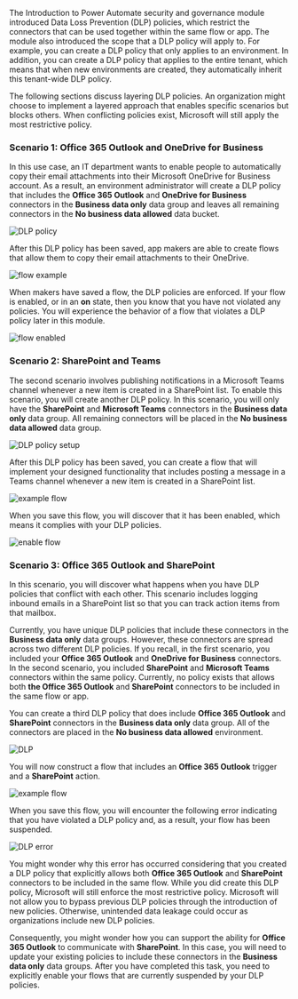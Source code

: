 The  Introduction to Power Automate security and governance module 
introduced Data Loss Prevention (DLP) policies, which restrict the  
connectors that can be used together within the same flow or
app. The module also introduced the scope that a DLP policy will apply to. For
example, you can create a DLP policy that only applies to an environment.
In addition, you can create a DLP policy that applies to the entire
tenant, which means that when new environments are created, they
automatically inherit this tenant-wide DLP policy.

The following sections discuss layering DLP policies. An
organization might choose to implement a layered approach that enables
specific scenarios but blocks others. When conflicting policies exist, 
Microsoft will still apply the most restrictive policy.

### Scenario 1: Office 365 Outlook and OneDrive for Business

In this use case, an IT department wants to enable people to
automatically copy their email attachments into their Microsoft OneDrive for
Business account. As a result, an environment administrator will create
a DLP policy that includes the **Office 365 Outlook** and **OneDrive for
Business** connectors in the **Business data only** data group and
leaves all remaining connectors in the **No business data allowed** data
bucket.

![DLP policy](../media/6-dlp.png)

After this DLP policy has been saved, app makers are able to create flows that
allow them to copy their email attachments to their OneDrive.

![flow example](../media/7-flow.png)

When makers have saved a flow, the DLP policies are enforced. If your flow is
enabled, or in an **on** state, then you know that you have not violated
any policies. You will experience the behavior of a flow that violates a
DLP policy later in this module.

![flow enabled](../media/8-flow-enabled.png)

### Scenario 2: SharePoint and Teams

The second scenario involves publishing notifications
in a Microsoft Teams channel whenever a new item is created in a
SharePoint list. To enable this scenario, you will create another DLP
policy. In this scenario, you will only have the **SharePoint** and
**Microsoft Teams** connectors in the **Business data only** data group.
All remaining connectors will be placed in the **No business data allowed** 
data group.

![DLP policy setup](../media/9-dlp.png)

After this DLP policy has been saved, you can create a flow
that will implement your designed functionality that includes posting a
message in a Teams channel whenever a new item is created in a
SharePoint list.

![example flow ](../media/10-flow.png)

When you save this flow, you will discover that it has been enabled, which
means it complies with your DLP policies.

![enable flow](../media/11-flow-enable.png)

### Scenario 3: Office 365 Outlook and SharePoint

In this scenario, you will discover what happens when you have DLP
policies that conflict with each other. This scenario includes logging
inbound emails in a SharePoint list so that you can track action items
from that mailbox.

Currently, you have unique DLP policies that include these connectors in
the **Business data only** data groups. However, these connectors are
spread across two different DLP policies. If you recall, in the first
scenario, you included your **Office 365 Outlook** and **OneDrive for
Business** connectors. In the second scenario, you included
**SharePoint** and **Microsoft Teams** connectors within the same
policy. Currently, no policy exists that allows both **the Office 365
Outlook** and **SharePoint** connectors to be included in the same
flow or app.

You can create a third DLP policy that does include **Office 365
Outlook** and **SharePoint** connectors in the **Business data only**
data group. All of the connectors are placed in the **No business data
allowed** environment.

![DLP](../media/12-dlp.png)

You will now construct a flow that includes an **Office 365 Outlook**
trigger and a **SharePoint** action.

![example flow](../media/13-flow.png)

When you save this flow, you will encounter the following error indicating
that you have violated a DLP policy and, as a result, your flow has been
suspended.

![DLP error](../media/14-dlp-error.png)

You might wonder why this error has occurred considering that you created
a DLP policy that explicitly allows both **Office 365 Outlook** and
**SharePoint** connectors to be included in the same flow. While you did
create this DLP policy, Microsoft will still enforce the most
restrictive policy. Microsoft will not allow you to bypass previous DLP
policies through the introduction of new policies. Otherwise, 
unintended data leakage could occur as organizations include new DLP
policies.

Consequently, you might wonder how you can support the ability for **Office 365 Outlook** to
communicate with **SharePoint**. In this case, you will need to update your
existing policies to include these connectors in the **Business data only**
data groups. After you have completed this task, you need to explicitly
enable your flows that are currently suspended by your DLP policies.
